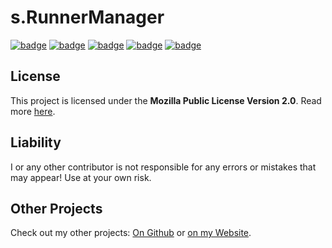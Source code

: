 # s.RunnerManager
[![badge](https://img.shields.io/github/license/scolastico-dev/s.RunnerManager)](https://github.com/scolastico-dev/s.RunnerManager/blob/main/LICENSE)
[![badge](https://img.shields.io/github/languages/code-size/scolastico-dev/s.RunnerManager)](#)
[![badge](https://img.shields.io/github/issues/scolastico-dev/s.RunnerManager)](https://github.com/scolastico-dev/s.RunnerManager/issues)
[![badge](https://img.shields.io/github/v/tag/scolastico-dev/s.RunnerManager?label=version)](https://github.com/scolastico-dev/s.RunnerManager/releases)
[![badge](https://github.com/scolastico-dev/s.Default/actions/workflows/main.yml/badge.svg)](https://github.com/scolastico-dev/s.RunnerManager/actions)

## License
This project is licensed under the **Mozilla Public License Version 2.0**. Read more [here](https://www.mozilla.org/en-US/MPL/2.0/).

## Liability
I or any other contributor is not responsible for any errors or mistakes that may appear! Use at your own risk.

## Other Projects
Check out my other projects: [On Github](https://github.com/scolastico/) or [on my Website](https://scolasti.co/).
